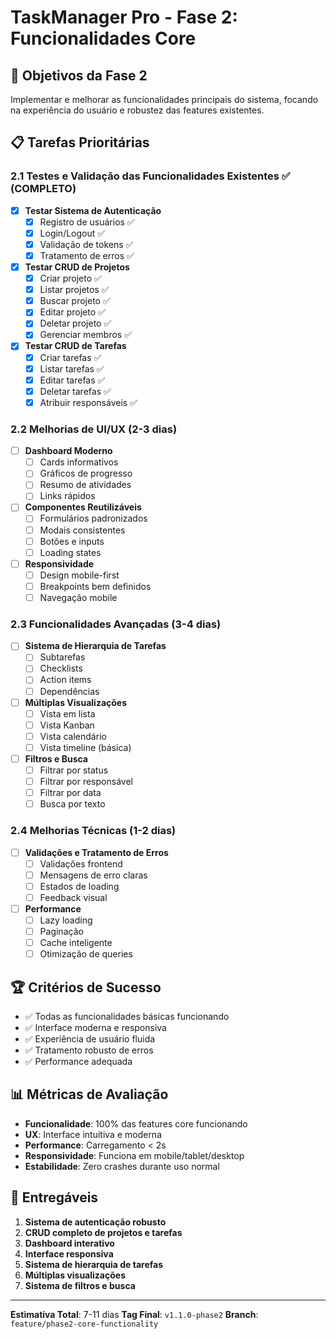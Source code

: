 # TaskManager Pro - Fase 2: Funcionalidades Core

## 🎯 **Objetivos da Fase 2**
Implementar e melhorar as funcionalidades principais do sistema, focando na experiência do usuário e robustez das features existentes.

## 📋 **Tarefas Prioritárias**

### **2.1 Testes e Validação das Funcionalidades Existentes** ✅ (COMPLETO)
- [x] **Testar Sistema de Autenticação**
  - [x] Registro de usuários ✅
  - [x] Login/Logout ✅ 
  - [x] Validação de tokens ✅
  - [x] Tratamento de erros ✅

- [x] **Testar CRUD de Projetos**
  - [x] Criar projeto ✅
  - [x] Listar projetos ✅
  - [x] Buscar projeto ✅
  - [x] Editar projeto ✅
  - [x] Deletar projeto ✅
  - [x] Gerenciar membros ✅

- [x] **Testar CRUD de Tarefas**
  - [x] Criar tarefas ✅
  - [x] Listar tarefas ✅
  - [x] Editar tarefas ✅
  - [x] Deletar tarefas ✅
  - [x] Atribuir responsáveis ✅

### **2.2 Melhorias de UI/UX** (2-3 dias)
- [ ] **Dashboard Moderno**
  - [ ] Cards informativos
  - [ ] Gráficos de progresso
  - [ ] Resumo de atividades
  - [ ] Links rápidos

- [ ] **Componentes Reutilizáveis**
  - [ ] Formulários padronizados
  - [ ] Modais consistentes
  - [ ] Botões e inputs
  - [ ] Loading states

- [ ] **Responsividade**
  - [ ] Design mobile-first
  - [ ] Breakpoints bem definidos
  - [ ] Navegação mobile

### **2.3 Funcionalidades Avançadas** (3-4 dias)
- [ ] **Sistema de Hierarquia de Tarefas**
  - [ ] Subtarefas
  - [ ] Checklists
  - [ ] Action items
  - [ ] Dependências

- [ ] **Múltiplas Visualizações**
  - [ ] Vista em lista
  - [ ] Vista Kanban
  - [ ] Vista calendário
  - [ ] Vista timeline (básica)

- [ ] **Filtros e Busca**
  - [ ] Filtrar por status
  - [ ] Filtrar por responsável
  - [ ] Filtrar por data
  - [ ] Busca por texto

### **2.4 Melhorias Técnicas** (1-2 dias)
- [ ] **Validações e Tratamento de Erros**
  - [ ] Validações frontend
  - [ ] Mensagens de erro claras
  - [ ] Estados de loading
  - [ ] Feedback visual

- [ ] **Performance**
  - [ ] Lazy loading
  - [ ] Paginação
  - [ ] Cache inteligente
  - [ ] Otimização de queries

## 🏆 **Critérios de Sucesso**
- ✅ Todas as funcionalidades básicas funcionando
- ✅ Interface moderna e responsiva
- ✅ Experiência de usuário fluida
- ✅ Tratamento robusto de erros
- ✅ Performance adequada

## 📊 **Métricas de Avaliação**
- **Funcionalidade**: 100% das features core funcionando
- **UX**: Interface intuitiva e moderna
- **Performance**: Carregamento < 2s
- **Responsividade**: Funciona em mobile/tablet/desktop
- **Estabilidade**: Zero crashes durante uso normal

## 🚀 **Entregáveis**
1. **Sistema de autenticação robusto**
2. **CRUD completo de projetos e tarefas**
3. **Dashboard interativo**
4. **Interface responsiva**
5. **Sistema de hierarquia de tarefas**
6. **Múltiplas visualizações**
7. **Sistema de filtros e busca**

---

**Estimativa Total**: 7-11 dias
**Tag Final**: `v1.1.0-phase2`
**Branch**: `feature/phase2-core-functionality`
